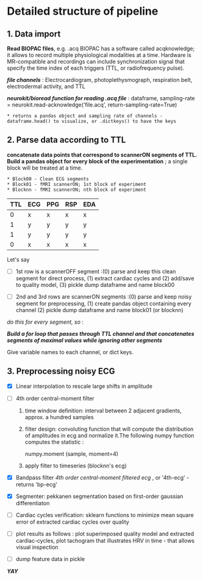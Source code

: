 # Detailed structure of pipeline #

## 1. Data import ##
**Read BIOPAC files**, e.g. <name-of-file>.acq
BIOPAC has a software called acqknowledge; it allows to record multiple physiological modalities at a time.
Hardware is MR-compatible and recordings can include synchronization signal that specify the time index of each triggers (TTL, or radiofrequency pulse).

___file channels___ : Electrocardiogram, photoplethysmograph, respiration belt, electrodermal activity, and TTL

___neurokit/bioread function for reading .acq file___ : dataframe, sampling-rate = neurokit.read-acknowledge('file.acq', return-sampling-rate=True)

	* returns a pandas object and sampling rate of channels - dataframe.head() to visualize, or .dictkeys() to have the keys
	

## 2. Parse data according to TTL ##
**concatenate data points that correspond to scannerON segments of TTL. Build a pandas object for every block of the experimentation** ; a single block will be treated at a time.

	* Block00 - Clean ECG segments
	* Block01 - fMRI scannerON; 1st block of experiment
	* Blocknn - fMRI scannerON; nth block of experiment

TTL | ECG | PPG | RSP | EDA
----|-----|-----|-----|-----
 0  |  x  |  x  |  x  |  x
 1  |  y  |  y  |  y  |  y
 1  |  y  |  y  |  y  |  y
 0  |  x  |  x  |  x  |  x

Let's say

- [ ] 1st row is a scannerOFF segment :(0) parse and keep this clean segment for direct process, (1) extract cardiac cycles and (2) add/save to quality model, (3) pickle dump dataframe and name block00
	
- [ ] 2nd and 3rd rows are scannerON segments :(0) parse and keep noisy segment for preprocessing, (1) create pandas object containing every channel (2) pickle dump dataframe and name block01 (or blocknn)

_do this for every segment, so_ :

***Build a for loop that passes through TTL channel and that concatenates segments of maximal values while ignoring other segments***

Give variable names to each channel, or dict keys.

## 3. Preprocessing noisy ECG ##

 - [x] Linear interpolation to rescale large shifts in amplitude
 - [ ] 4th order central-moment filter
	1. time window definition: interval between 2 adjacent gradients, approx. a hundred samples
	2. filter design: convoluting function that will compute the distribution of amplitudes in ecg and normalize it.The following numpy function computes the statistic :
		
		numpy.moment (sample, moment=4)

	3. apply filter to timeseries (blocknn's ecg)

 - [x] Bandpass filter _4th order central-moment filtered ecg_ , or '4th-ecg' - returns 'bp-ecg'
 - [x] Segmenter: pekkanen segmentation based on first-order gaussian differentiaton
 - [ ] Cardiac cycles verification: sklearn functions to minimize mean square error of extracted cardiac cycles over quality
 - [ ] plot results as follows : plot superimposed quality model and extracted cardiac-cycles, plot tachogram that illustrates HRV in time - that allows visual inspection
 - [ ] dump feature data in pickle

***YAY***
